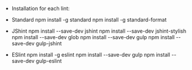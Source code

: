 * Installation for each lint:

* Standard
npm install -g standard
npm install -g standard-format

* JShint 
npm install --save-dev jshint
npm install --save-dev jshint-stylish
npm install --save-dev glob
npm install --save-dev gulp
npm install --save-dev gulp-jshint

* ESlint
npm install -g eslint
npm install --save-dev gulp
npm install --save-dev gulp-eslint
